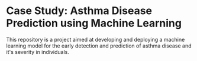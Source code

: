 # Case Study: Asthma Disease Prediction using Machine Learning
This repository is a project aimed at developing and deploying a machine learning model for the early detection and prediction of asthma disease and it's severity in individuals.
